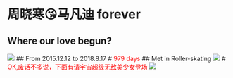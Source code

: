 # 周晓寒😘马凡迪 forever
## Where our love begun?
<img src = "https://img.zcool.cn/community/01884159c3883ba801218e188e7569.jpg@1280w_1l_2o_100sh.jpg"/>
## From 2015.12.12 to 2018.8.17
# <font color="red">979 days</font>
## Met in Roller-skating 
<img src = "https://ww4.sinaimg.cn/large/006qdOBMjw1f22ok6wg52j337k2eonpe.jpg"/>
# <font color="red">OK,废话不多说，下面有请宇宙超级无敌美少女登场</font>
<img src = "https://m.qpic.cn/psb?/V13aEoM548Bs9V/UdBh7fcnec5vRGg.JIrH.3Y5TsfPhtDzZnmKKuz0ank!/b/dAsBAAAAAAAA&ek=1&kp=1&pt=0&bo=oAWABwAAAAARFwI!&tl=1&su=0182307569&vuin=243318731&tm=1534442400&t=5"/>
